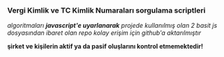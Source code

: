 
### Vergi Kimlik ve TC Kimlik Numaraları sorgulama scriptleri

*algoritmaları **javascript'e uyarlanarak** projede kullanılmış olan 2 basit js dosyasından ibaret olan repo kolay erişim için github'a aktarılmıştır*

**şirket ve kişilerin aktif ya da pasif oluşlarını kontrol etmemektedir!**

